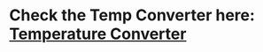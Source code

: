 # Check the Temp Converter here: [Temperature Converter](https://warlokesh666666.github.io/OIBSIP-Temperature-converter/)  
